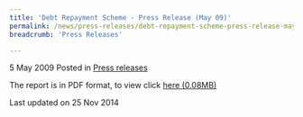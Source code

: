```yaml
---
title: 'Debt Repayment Scheme - Press Release (May 09)'
permalink: /news/press-releases/debt-repayment-scheme-press-release-may-09-
breadcrumb: 'Press Releases'

---
```



5 May 2009 Posted in [Press releases](/news/press-releases)

The report is in PDF format, to view click [here (0.08MB)](/files/news/press-releases/2009/05/linkclick70e6.pdf)


<p class="right-side-updated">Last updated on 25 Nov 2014</p>
